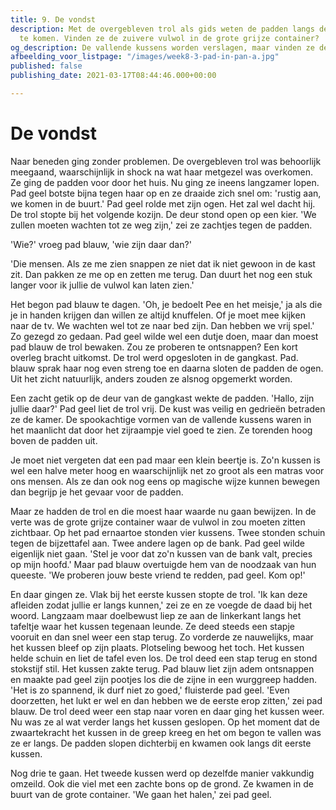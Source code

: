 ```yaml
---
title: 9. De vondst
description: Met de overgebleven trol als gids weten de padden langs de vallende kussens
  te komen. Vinden ze de zuivere vulwol in de grote grijze container?
og_description: De vallende kussens worden verslagen, maar vinden ze de vulwol?
afbeelding_voor_listpage: "/images/week8-3-pad-in-pan-a.jpg"
published: false
publishing_date: 2021-03-17T08:44:46.000+00:00

---
```

# De vondst

Naar beneden ging zonder problemen. De overgebleven trol was behoorlijk meegaand, waarschijnlijk in shock na wat haar metgezel was overkomen. Ze ging de padden voor door het huis. Nu ging ze ineens langzamer lopen. Pad geel botste bijna tegen haar op en ze draaide zich snel om: 'rustig aan, we komen in de buurt.' Pad geel rolde met zijn ogen. Het zal wel dacht hij. De trol stopte bij het volgende kozijn. De deur stond open op een kier. 'We zullen moeten wachten tot ze weg zijn,' zei ze zachtjes tegen de padden.

'Wie?' vroeg pad blauw, 'wie zijn daar dan?'

'Die mensen. Als ze me zien snappen ze niet dat ik niet gewoon in de kast zit. Dan pakken ze me op en zetten me terug. Dan duurt het nog een stuk langer voor ik jullie de vulwol kan laten zien.'

Het begon pad blauw te dagen. 'Oh, je bedoelt Pee en het meisje,' ja als die je in handen krijgen dan willen ze altijd knuffelen. Of je moet mee kijken naar de tv. We wachten wel tot ze naar bed zijn. Dan hebben we vrij spel.' Zo gezegd zo gedaan. Pad geel wilde wel een dutje doen, maar dan moest pad blauw de trol bewaken. Zou ze proberen te ontsnappen? Een kort overleg bracht uitkomst. De trol werd opgesloten in de gangkast. Pad. blauw sprak haar nog even streng toe en daarna sloten de padden de ogen. Uit het zicht natuurlijk, anders zouden ze alsnog opgemerkt worden.

Een zacht getik op de deur van de gangkast wekte de padden. 'Hallo, zijn jullie daar?' Pad geel liet de trol vrij. De kust was veilig en gedrieën betraden ze de kamer. De spookachtige vormen van de vallende kussens waren in het maanlicht dat door het zijraampje viel goed te zien. Ze torenden hoog boven de padden uit.

Je moet niet vergeten dat een pad maar een klein beertje is. Zo'n kussen is wel een halve meter hoog en waarschijnlijk net zo groot als een matras voor ons mensen. Als ze dan ook nog eens op magische wijze kunnen bewegen dan begrijp je het gevaar voor de padden. 

Maar ze hadden de trol en die moest haar waarde nu gaan bewijzen. In de verte was de grote grijze container waar de vulwol in zou moeten zitten zichtbaar. Op het pad ernaartoe stonden vier kussens. Twee stonden schuin tegen de bijzettafel aan. Twee andere lagen op de bank. Pad geel wilde eigenlijk niet gaan. 'Stel je voor dat zo'n kussen van de bank valt, precies op mijn hoofd.' Maar pad blauw overtuigde hem van de noodzaak van hun queeste. 'We proberen jouw beste vriend te redden, pad geel. Kom op!'

En daar gingen ze. Vlak bij het eerste kussen stopte de trol. 'Ik kan deze afleiden zodat jullie er langs kunnen,' zei ze en ze voegde de daad bij het woord. Langzaam maar doelbewust liep ze aan de linkerkant langs het tafeltje waar het kussen tegenaan leunde. Ze deed steeds een stapje vooruit en dan snel weer een stap terug. Zo vorderde ze nauwelijks, maar het kussen bleef op zijn plaats. Plotseling bewoog het toch. Het kussen helde schuin en liet de tafel even los. De trol deed een stap terug en stond stokstijf stil. Het kussen zakte terug. Pad blauw liet zijn adem ontsnappen en maakte pad geel zijn pootjes los die de zijne in een wurggreep hadden. 'Het is zo spannend, ik durf niet zo goed,' fluisterde pad geel. 'Even doorzetten, het lukt er wel en dan hebben we de eerste erop zitten,' zei pad blauw. De trol deed weer een stap naar voren en daar ging het kussen weer. Nu was ze al wat verder langs het kussen geslopen. Op het moment dat de zwaartekracht het kussen in de greep kreeg en het om begon te vallen was ze er langs. De padden slopen dichterbij en kwamen ook langs dit eerste kussen. 

Nog drie te gaan. Het tweede kussen werd op dezelfde manier vakkundig omzeild. Ook die viel met een zachte bons op de grond. Ze kwamen in de buurt van de grote container. 'We gaan het halen,' zei pad geel. 